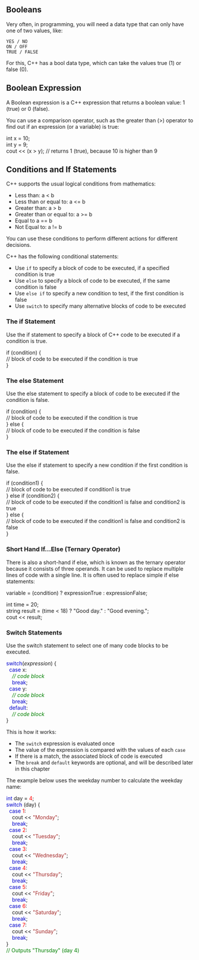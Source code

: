 <b><h2>Booleans</h2></b>
Very often, in programming, you will need a data type that can only have one of two values, like:

    YES / NO
    ON / OFF
    TRUE / FALSE

For this, C++ has a bool data type, which can take the values true (1) or false (0).

<b><h2>Boolean Expression</h2></b>
A Boolean expression is a C++ expression that returns a boolean value: 1 (true) or 0 (false).

You can use a comparison operator, such as the greater than (>) operator to find out if an expression (or a variable) is true:

int x = 10;<br>
int y = 9;<br>
cout << (x > y); // returns 1 (true), because 10 is higher than 9 <br>

<b><h2>Conditions and If Statements</h2></b>

<p>C++ supports the usual logical conditions from mathematics:</p>
<ul>
<li>Less than: <span class="w3-codespan">a &lt; b</span></li>
<li>Less than or equal to: <span class="w3-codespan">a &lt;= b</span></li>
<li>Greater than: <span class="w3-codespan">a &gt; b</span></li>
<li>Greater than or equal to: <span class="w3-codespan">a &gt;= b</span></li>
<li>Equal to <span class="w3-codespan">a == b</span></li>
<li>Not Equal to: <span class="w3-codespan">a != b</span></li>
</ul>
<p>You can use these conditions to perform different actions for different decisions.</p>
<p>C++ has the following conditional statements:</p>
<ul>
  <li>Use <code class="w3-codespan">if</code> to specify a block of code to be executed, if a specified condition is true</li>
  <li>Use <code class="w3-codespan">else</code> to specify a block of code to be executed, if the same condition is false</li>
  <li>Use <code class="w3-codespan">else if</code> to specify a new condition to test, if the first condition is false</li>
  <li>Use <code class="w3-codespan">switch</code> to specify many alternative blocks of code to be executed</li>
</ul>

<b><h3>The if Statement</h3></b>
Use the if statement to specify a block of C++ code to be executed if a condition is true.

if (condition) {<br>
  // block of code to be executed if the condition is true<br>
}<br>

<b><h3>The else Statement</h3></b>
Use the else statement to specify a block of code to be executed if the condition is false.

if (condition) {<br>
  // block of code to be executed if the condition is true<br>
} else {<br>
  // block of code to be executed if the condition is false<br>
}<br>

<b><h3>The else if Statement</h3></b>
Use the else if statement to specify a new condition if the first condition is false.

if (condition1) {<br>
  // block of code to be executed if condition1 is true<br>
} else if (condition2) {<br>
  // block of code to be executed if the condition1 is false and condition2 is true<br>
} else {<br>
  // block of code to be executed if the condition1 is false and condition2 is false<br>
}<br>

<b><h3>Short Hand If...Else (Ternary Operator)</h3></b>
There is also a short-hand if else, which is known as the ternary operator because it consists of three operands. It can be used to replace multiple lines of code with a single line. It is often used to replace simple if else statements:

variable = (condition) ? expressionTrue : expressionFalse;

int time = 20;<br>
string result = (time < 18) ? "Good day." : "Good evening.";<br>
cout << result; 

<b><h3>Switch Statements</h3></b>
Use the switch statement to select one of many code blocks to be executed.

<span class="javakeywordcolor" style="color:mediumblue">switch</span>(<em>expression</em>) {<br>&nbsp; <span class="javakeywordcolor" style="color:mediumblue">case</span> x:<br>&nbsp;&nbsp;&nbsp; <em><span class="commentcolor" style="color:green">// code 
  block</span></em><br></span>&nbsp;&nbsp;&nbsp; <span class="javakeywordcolor" style="color:mediumblue">break</span>;<br>&nbsp; <span class="javakeywordcolor" style="color:mediumblue">case</span> y:<br>&nbsp;&nbsp;&nbsp;<span class="javanumbercolor" style="color:red">
</span>  <em><span class="commentcolor" style="color:green">// code block</span></em><br>&nbsp;&nbsp;&nbsp; <span class="javakeywordcolor" style="color:mediumblue">break</span>;<br>&nbsp; <span class="javakeywordcolor" style="color:mediumblue">default</span>:<br>&nbsp;&nbsp;&nbsp;<span class="javanumbercolor" style="color:red">
</span>  <em><span class="commentcolor" style="color:green">// code block</span></em><br><span class="javanumbercolor" style="color:red">
</span>  }

<p>This is how it works:</p>
<ul>
<li>The <code class="w3-codespan">switch</code> expression is evaluated once</li>
<li>The value of the expression is compared with the values of each <code class="w3-codespan">case</code></li>
<li>If there is a match, the associated block of code is executed</li>
<li>The <code class="w3-codespan">break</code> and <code class="w3-codespan">default</code> keywords are optional, and will be described later in this chapter</li>
</ul>

The example below uses the weekday number to calculate the weekday name:

<span class="javakeywordcolor" style="color:mediumblue">int</span> day = <span class="javanumbercolor" style="color:red">4</span>;<br><span class="javakeywordcolor" style="color:mediumblue">switch</span> (day) {<br>&nbsp; <span class="javakeywordcolor" style="color:mediumblue">case</span> <span class="javanumbercolor" style="color:red">1</span>:<br>&nbsp;&nbsp;&nbsp; <span class="javanumbercolor" style="color:red">
</span>  cout &lt;&lt; <span class="javastringcolor" style="color:brown">"Monday"</span>;<br>&nbsp;&nbsp;&nbsp; <span class="javakeywordcolor" style="color:mediumblue">break</span>;<br>&nbsp; <span class="javakeywordcolor" style="color:mediumblue">case</span> <span class="javanumbercolor" style="color:red">2</span>:<br><span class="javanumbercolor" style="color:red">
</span>  &nbsp;&nbsp;&nbsp; cout &lt;&lt; <span class="javastringcolor" style="color:brown">"Tuesday"</span>;<br>&nbsp;&nbsp;&nbsp; <span class="javakeywordcolor" style="color:mediumblue">break</span>;<br>&nbsp; <span class="javakeywordcolor" style="color:mediumblue">case</span> <span class="javanumbercolor" style="color:red">3</span>:<br><span class="javanumbercolor" style="color:red">
</span>  &nbsp;&nbsp;&nbsp; cout &lt;&lt; <span class="javastringcolor" style="color:brown">"Wednesday"</span>;<br>&nbsp;&nbsp;&nbsp; <span class="javakeywordcolor" style="color:mediumblue">break</span>;<br>&nbsp; <span class="javakeywordcolor" style="color:mediumblue">case</span> <span class="javanumbercolor" style="color:red">
</span>  <span class="javanumbercolor" style="color:red">4</span>:<br>&nbsp;&nbsp;&nbsp; cout &lt;&lt; <span class="javastringcolor" style="color:brown">"Thursday"</span>;<br>&nbsp;&nbsp;&nbsp; <span class="javanumbercolor" style="color:red">
</span>  <span class="javakeywordcolor" style="color:mediumblue">break</span>;<br>&nbsp; <span class="javakeywordcolor" style="color:mediumblue">case</span> <span class="javanumbercolor" style="color:red">5</span>:<br>&nbsp;&nbsp;&nbsp; cout &lt;&lt; <span class="javastringcolor" style="color:brown">"Friday"</span>;<br>&nbsp;&nbsp;&nbsp; <span class="javanumbercolor" style="color:red">
</span>  <span class="javakeywordcolor" style="color:mediumblue">break</span>;<br>&nbsp; <span class="javakeywordcolor" style="color:mediumblue">case</span> <span class="javanumbercolor" style="color:red">6</span>:<br>&nbsp;&nbsp;&nbsp; cout &lt;&lt; <span class="javastringcolor" style="color:brown">"Saturday"</span>;<br>&nbsp;&nbsp;&nbsp; <span class="javanumbercolor" style="color:red">
</span>  <span class="javakeywordcolor" style="color:mediumblue">break</span>;<br>&nbsp; <span class="javakeywordcolor" style="color:mediumblue">case</span> <span class="javanumbercolor" style="color:red">7</span>:<br>&nbsp;&nbsp;&nbsp; cout &lt;&lt; <span class="javastringcolor" style="color:brown">"Sunday"</span>;<br>&nbsp;&nbsp;&nbsp; <span class="javanumbercolor" style="color:red">
</span>  <span class="javakeywordcolor" style="color:mediumblue">break</span>;<br><span class="javanumbercolor" style="color:red">
</span>  }<br><span class="commentcolor" style="color:green">// Outputs "Thursday" (day 4) </span>


    
